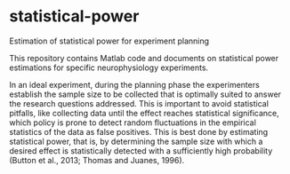# statistical-power
Estimation of statistical power for experiment planning

This repository contains Matlab code and documents on statistical power estimations for specific neurophysiology experiments.

In an ideal experiment, during the planning phase the experimenters establish the sample size to be collected that is optimally suited to answer the research questions addressed. This is important to avoid statistical pitfalls, like collecting data until the effect reaches statistical significance, which policy is prone to detect random fluctuations in the empirical statistics of the data as false positives.
This is best done by estimating statistical power, that is, by determining the sample size with which a desired effect is statistically detected with a sufficiently high probability (Button et al., 2013; Thomas and Juanes, 1996).
